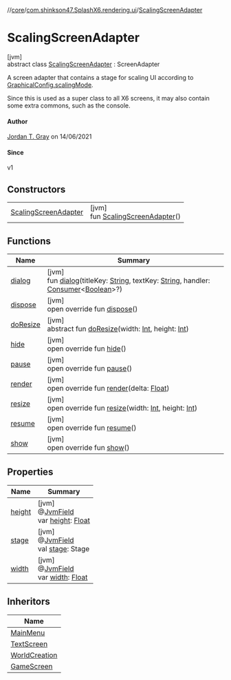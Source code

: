 //[core](../../../index.md)/[com.shinkson47.SplashX6.rendering.ui](../index.md)/[ScalingScreenAdapter](index.md)

# ScalingScreenAdapter

[jvm]\
abstract class [ScalingScreenAdapter](index.md) : ScreenAdapter

A screen adapter that contains a stage for scaling UI according to [GraphicalConfig.scalingMode](../../com.shinkson47.SplashX6.utility.configuration/-graphical-config/scaling-mode.md).

Since this is used as a super class to all X6 screens, it may also contain some extra commons, such as the console.

#### Author

[Jordan T. Gray](https://www.shinkson47.in) on 14/06/2021

#### Since

v1

## Constructors

| | |
|---|---|
| [ScalingScreenAdapter](-scaling-screen-adapter.md) | [jvm]<br>fun [ScalingScreenAdapter](-scaling-screen-adapter.md)() |

## Functions

| Name | Summary |
|---|---|
| [dialog](dialog.md) | [jvm]<br>fun [dialog](dialog.md)(titleKey: [String](https://kotlinlang.org/api/latest/jvm/stdlib/kotlin/-string/index.html), textKey: [String](https://kotlinlang.org/api/latest/jvm/stdlib/kotlin/-string/index.html), handler: [Consumer](https://docs.oracle.com/javase/8/docs/api/java/util/function/Consumer.html)&lt;[Boolean](https://kotlinlang.org/api/latest/jvm/stdlib/kotlin/-boolean/index.html)&gt;?) |
| [dispose](../../com.shinkson47.SplashX6.rendering.screens.game/-game-screen/index.md#2084822502%2FFunctions%2F971615585) | [jvm]<br>open override fun [dispose](../../com.shinkson47.SplashX6.rendering.screens.game/-game-screen/index.md#2084822502%2FFunctions%2F971615585)() |
| [doResize](do-resize.md) | [jvm]<br>abstract fun [doResize](do-resize.md)(width: [Int](https://kotlinlang.org/api/latest/jvm/stdlib/kotlin/-int/index.html), height: [Int](https://kotlinlang.org/api/latest/jvm/stdlib/kotlin/-int/index.html)) |
| [hide](../../com.shinkson47.SplashX6.rendering.screens.game/-game-screen/index.md#1075297875%2FFunctions%2F971615585) | [jvm]<br>open override fun [hide](../../com.shinkson47.SplashX6.rendering.screens.game/-game-screen/index.md#1075297875%2FFunctions%2F971615585)() |
| [pause](../../com.shinkson47.SplashX6.rendering.screens.game/-game-screen/index.md#-510703633%2FFunctions%2F971615585) | [jvm]<br>open override fun [pause](../../com.shinkson47.SplashX6.rendering.screens.game/-game-screen/index.md#-510703633%2FFunctions%2F971615585)() |
| [render](render.md) | [jvm]<br>open override fun [render](render.md)(delta: [Float](https://kotlinlang.org/api/latest/jvm/stdlib/kotlin/-float/index.html)) |
| [resize](resize.md) | [jvm]<br>open override fun [resize](resize.md)(width: [Int](https://kotlinlang.org/api/latest/jvm/stdlib/kotlin/-int/index.html), height: [Int](https://kotlinlang.org/api/latest/jvm/stdlib/kotlin/-int/index.html)) |
| [resume](../../com.shinkson47.SplashX6.rendering.screens.game/-game-screen/index.md#434199496%2FFunctions%2F971615585) | [jvm]<br>open override fun [resume](../../com.shinkson47.SplashX6.rendering.screens.game/-game-screen/index.md#434199496%2FFunctions%2F971615585)() |
| [show](show.md) | [jvm]<br>open override fun [show](show.md)() |

## Properties

| Name | Summary |
|---|---|
| [height](height.md) | [jvm]<br>@[JvmField](https://kotlinlang.org/api/latest/jvm/stdlib/kotlin.jvm/-jvm-field/index.html)<br>var [height](height.md): [Float](https://kotlinlang.org/api/latest/jvm/stdlib/kotlin/-float/index.html) |
| [stage](stage.md) | [jvm]<br>@[JvmField](https://kotlinlang.org/api/latest/jvm/stdlib/kotlin.jvm/-jvm-field/index.html)<br>val [stage](stage.md): Stage |
| [width](width.md) | [jvm]<br>@[JvmField](https://kotlinlang.org/api/latest/jvm/stdlib/kotlin.jvm/-jvm-field/index.html)<br>var [width](width.md): [Float](https://kotlinlang.org/api/latest/jvm/stdlib/kotlin/-float/index.html) |

## Inheritors

| Name |
|---|
| [MainMenu](../../com.shinkson47.SplashX6.rendering.screens/-main-menu/index.md) |
| [TextScreen](../../com.shinkson47.SplashX6.rendering.screens/-text-screen/index.md) |
| [WorldCreation](../../com.shinkson47.SplashX6.rendering.screens/-world-creation/index.md) |
| [GameScreen](../../com.shinkson47.SplashX6.rendering.screens.game/-game-screen/index.md) |
